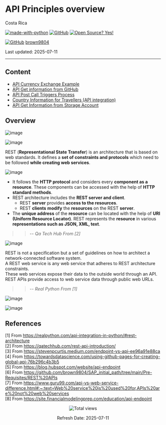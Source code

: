 # API Principles overview

Costa Rica


[![made-with-python](https://img.shields.io/badge/Made%20with-Python-1f425f.svg)](https://www.python.org/) [![GitHub](https://badgen.net/badge/icon/github?icon=github&label)](https://github.com) [![Open Source? Yes!](https://badgen.net/badge/Open%20Source%20%3F/Yes%21/blue?icon=github)](https://github.com/Naereen/badges/)

[![GitHub](https://img.shields.io/badge/--181717?logo=github&logoColor=ffffff)](https://github.com/) [brown9804](https://github.com/brown9804)


Last updated: 2025-07-11

----------------------

## Content 

- [API Currency Exchange Example](https://github.com/brown9804/SDLC-Cloud_Lpath/tree/main/Cloud/3-automation_principles/1_api_automations/0-api_curr_exchange_eg)
- [API Get information from GitHub](https://github.com/brown9804/SDLC-Cloud_Lpath/tree/main/Cloud/3-automation_principles/1_api_automations/1-api_get_info_github_eg)
- [API Post Call Triggers Process](https://github.com/brown9804/SDLC-Cloud_Lpath/tree/main/Cloud/3-automation_principles/1_api_automations/2-api_post_trigger_eg)
- [Country Information for Travellers (API integration)](https://github.com/brown9804/SDLC-Cloud_Lpath/tree/main/Cloud/3-automation_principles/1_api_automations/3_countryinfo_travellers)
- [API Get Information from Storage Account](https://github.com/brown9804/SDLC-Cloud_Lpath/tree/main/Cloud/3-automation_principles/1_api_automations/4_api_get_info_sa_eg)

## Overview 

![image](https://github.com/brown9804/DevOps-Agile-Cloud_path/blob/main/Cloud/_docs/img/webservice_SaaS.png)

![image](https://github.com/brown9804/DevOps-Agile-Cloud_path/blob/main/Cloud/_docs/img/process_api_database.png)


REST (**Representational State Transfer**) is an architecture that is based on web standards. It defines a **set of constraints and protocols** which need to be followed **while creating web services**. <br/>

![image](https://github.com/brown9804/DevOps-Agile-Cloud_path/blob/main/Cloud/_docs/img/webservice_vs_apis.png)

- It follows the **HTTP protocol** and considers every **component as a resource**. These components can be accessed with the help of **HTTP standard methods**. <br/>
- REST architecture includes the **REST server and client**.
    - REST **server** provides **access to the resources**. 
    - REST **clients** **modify** the **resources** on the REST **server**.
- The **unique address** of the **resource** can be located with the help of **URI (Uniform Resource Locator)**.  REST represents the **resource** in various **representations such as JSON, XML, text**.

> > -- <cite> Qa Tech Hub From [2]  </cite>

![image](https://github.com/brown9804/DevOps-Agile-Cloud_path/blob/main/Cloud/_docs/img/REST_architecture_works.png)

REST is not a specification but a set of guidelines on how to architect a network-connected software system. <br/>
A REST web service is any web service that adheres to REST architecture constraints. <br/>
These web services expose their data to the outside world through an API. REST APIs provide access to web service data through public web URLs.

> > -- <cite> Real Python From [1]  </cite>

![image](https://github.com/brown9804/DevOps-Agile-Cloud_path/blob/main/Cloud/_docs/img/api_vs_endpoint_table.png)

![image](https://github.com/brown9804/DevOps-Agile-Cloud_path/blob/main/Cloud/_docs/img/api_endpoint_dgm.png)


## References

[1] From https://realpython.com/api-integration-in-python/#rest-architecture <br/>
[2] From https://qatechhub.com/rest-api-introduction/ <br/> 
[3] From https://stevenpcurtis.medium.com/endpoint-vs-api-ee96a91e88ca <br/>
[4] From https://towardsdatascience.com/using-github-pages-for-creating-global-api-76b296c4b3b5 <br/>
[5] From https://blog.hubspot.com/website/api-endpoint <br/>
[6] From https://github.com/brown9804/SAP_initial_path/tree/main/Pre-Requisites/REST%20APIs <br/>
[7] From https://www.guru99.com/api-vs-web-service-difference.html#:~:text=Web%20service%20is%20used%20for,APIs%20are%20not%20web%20services <br/>
[8] From https://site.financialmodelingprep.com/education/api-endpoint <br/>

<!-- START BADGE -->
<div align="center">
  <img src="https://img.shields.io/badge/Total%20views-456-limegreen" alt="Total views">
  <p>Refresh Date: 2025-07-11</p>
</div>
<!-- END BADGE -->
